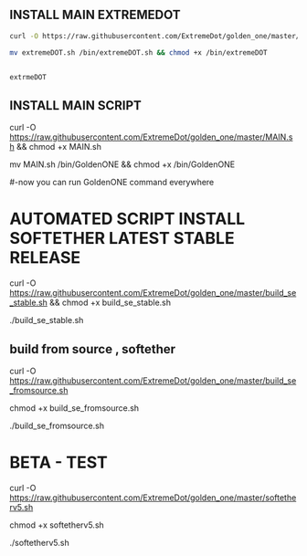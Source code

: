 ## INSTALL MAIN EXTREMEDOT

```sh
curl -O https://raw.githubusercontent.com/ExtremeDot/golden_one/master/extremeDOT.sh && chmod +x extremeDOT.sh

mv extremeDOT.sh /bin/extremeDOT.sh && chmod +x /bin/extremeDOT
````

```sh

extrmeDOT
```

## INSTALL MAIN SCRIPT 
curl -O https://raw.githubusercontent.com/ExtremeDot/golden_one/master/MAIN.sh && chmod +x MAIN.sh

mv MAIN.sh /bin/GoldenONE && chmod +x /bin/GoldenONE

 #-now you can run GoldenONE command everywhere

# AUTOMATED SCRIPT INSTALL SOFTETHER LATEST STABLE RELEASE

curl -O https://raw.githubusercontent.com/ExtremeDot/golden_one/master/build_se_stable.sh && chmod +x build_se_stable.sh

./build_se_stable.sh



## build from source , softether
curl -O https://raw.githubusercontent.com/ExtremeDot/golden_one/master/build_se_fromsource.sh

chmod +x build_se_fromsource.sh

./build_se_fromsource.sh

# BETA - TEST

curl -O https://raw.githubusercontent.com/ExtremeDot/golden_one/master/softetherv5.sh

chmod +x softetherv5.sh

./softetherv5.sh

